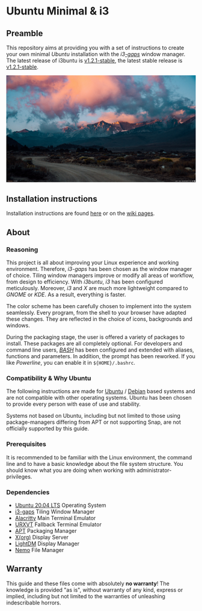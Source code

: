 # Ubuntu Minimal & i3

[//]: # (Serves an overview of i3buntu)
[//]: # (version 1.2.1)

## Preamble

This repository aims at providing you with a set of instructions to create your own minimal _Ubuntu_ installation with the _i3_[_-gaps_](https://github.com/Airblader/i3) window manager. The latest release of i3buntu is [v1.2.1-stable](https://github.com/aendeavor/i3buntu/releases/tag/v1.2.1-stable), the latest stable release is [v1.2.1-stable](https://github.com/aendeavor/i3buntu/releases/tag/v1.2.1-stable).

[![Desktop Theme](resources/doc/desktop_theme.png)](https://reddit.com/r/unixporn/)

## Installation instructions

Installation instructions are found [here](./INSTALL.md) or on the [wiki pages](https://github.com/aendeavor/i3buntu/wiki).

## About

### Reasoning

This project is all about improving your Linux experience and working environment. Therefore, _i3-gaps_ has been chosen as the window manager of choice. Tiling window managers improve or modify all areas of workflow, from design to efficiency. With _i3buntu_, _i3_ has been configured meticulously. Moreover, _i3_ and _X_ are much more lightweight compared to _GNOME_ or _KDE_. As a result, everything is faster.

The color scheme has been carefully chosen to implement into the system seamlessly. Every program, from the shell to your browser have adapted these changes. They are reflected in the choice of icons, backgrounds and windows.

During the packaging stage, the user is offered a variety of packages to install. These packages are all completely optional. For developers and command line users, _[BASH](https://en.wikipedia.org/wiki/Bash_%28Unix_shell%29)_ has been configured and extended with aliases, functions and parameters. In addition, the prompt has been reworked. If you like _Powerline_, you can enable it in `${HOME}/.bashrc`.

### Compatibility & Why Ubuntu

The following instructions are made for [Ubuntu](https://wiki.archlinux.org/index.php/Arch_compared_to_other_distributions#Ubuntu) / [Debian](https://wiki.archlinux.org/index.php/Arch_compared_to_other_distributions#General) based systems and are not compatible with other operating systems. Ubuntu has been chosen to provide every person with ease of use and stability.

Systems not based on Ubuntu, including but not limited to those using package-managers differing from APT or not supporting Snap, are not officially supported by this guide.

### Prerequisites

It is recommended to be familiar with the Linux environment, the command line and to have a basic knowledge about the file system structure. You should know what you are doing when working with administrator-privileges.

### Dependencies

* [Ubuntu 20.04 LTS](https://en.wikipedia.org/wiki/Ubuntu) Operating System
* [i3-gaps](https://github.com/Airblader/i3) Tiling Window Manager
* [Alacritty](https://github.com/alacritty/alacritty) Main Terminal Emulator
* [URXVT](https://wiki.archlinux.org/index.php/Rxvt-unicode) Fallback Terminal Emulator
* [APT](https://en.wikipedia.org/wiki/APT_(software)) Packaging Manager
* [X(org)](https://wiki.archlinux.org/index.php/Xorg) Display Server
* [LightDM](https://wiki.archlinux.org/index.php/LightDM) Display Manager
* [Nemo](https://wiki.archlinux.org/index.php/Nemo) File Manager

## Warranty

This guide and these files come with absolutely **no warranty**! The knowledge is provided "as is", without warranty of any kind, express or implied, including but not limited to the warranties of unleashing indescribable horrors.
